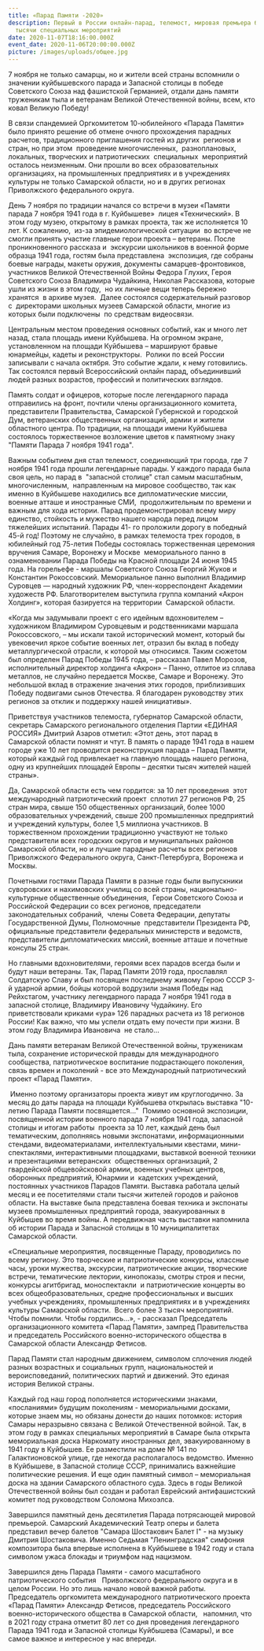 ```yaml
---
title: «Парад Памяти -2020»
description: Первый в России онлайн-парад, телемост, мировая премьера балета и
  тысячи специальных мероприятий
date: 2020-11-07T18:16:00.000Z
event_date: 2020-11-06T20:00:00.000Z
picture: /images/uploads/общее.jpg
---
```

7 ноября не только самарцы, но и жители всей страны вспомнили о значении куйбышевского парада и Запасной столицы в победе Советского Союза над фашистской Германией, отдали дань памяти труженикам тыла и ветеранам Великой Отечественной войны, всем, кто ковал Великую Победу!

В связи спандемией Оргкомитетом 10-юбилейного «Парада Памяти» было принято решение об отмене очного прохождения парадных расчетов, традиционного приглашения гостей из других  регионов и стран, но при этом  проведение многочисленных,  разноплановых, локальных, творческих и патриотических  специальных  мероприятий осталось неизменным. Они прошли во всех образовательных организациях, на промышленных предприятиях и в учреждениях культуры не только Самарской области, но и в других регионах Приволжского федерального округа. 

День 7 ноября по традиции начался со встречи в музеи «Памяти парада 7 ноября 1941 года в г. Куйбышеве»  лицея «Технический». В этом году музею, открытому в рамках проекта, так же исполняется 10 лет. К сожалению,  из-за эпидемиологической ситуации  во встрече не смогли принять участие главные герои проекта – ветераны. После проникновенного рассказа и  экскурсии школьников в военной форме образца 1941 года, гостям была представлена  экспозиция, где собраны боевые награды, макеты оружия, документы самарцев-фронтовиков, участников Великой Отечественной Войны Федора Глухих, Героя Советского Союза Владимира Чудайкина, Николая Рассказова, которые ушли из жизни в этом году,  но их личные вещи теперь бережно хранятся  в архиве музея.  Далее состоялся содержательный разговор с  директорами школьных музеев Самарской области, многие из которых были подключены  по средствам видеосвязи. 

Центральным местом проведения основных событий, как и много лет назад, стала площадь имени Куйбышева. На огромном экране, установленном на площади Куйбышева – маршируют бравые юнармейцы, кадеты и реконструкторы.  Ролики по всей России записывали с начала октября. Это событие ждали, к нему готовились. Так состоялся первый Всероссийский онлайн парад, объединивший людей разных возрастов, профессий и политических взглядов. 

Память солдат и офицеров, которые после легендарного парада отправились на фронт, почтили члены организационного комитета, представители Правительства, Самарской Губернской и городской Дум, ветеранских общественных организаций, армии и жители областного центра. По традиции, на площади имени Куйбышева состоялось торжественное возложение цветов к памятному знаку "Памяти Парада 7 ноября 1941 года".

Важным событием дня стал телемост, соединяющий три города, где 7 ноября 1941 года прошли легендарные парады. У каждого парада была своя цель, но парад в  "запасной столице" стал самым масштабным, многочисленным,  направленным на мировое сообщество, так как именно в Куйбышеве находились все дипломатические миссии, военные атташе и иностранные СМИ,  продолжительным по времени и важным для хода истории. Парад продемонстрировал всему миру единство, стойкость и мужество нашего народа перед лицом тяжелейших испытаний. Парады 41- го проложили дорогу в победный 45-й год! Поэтому не случайно, в рамках телемоста трех городов, в юбилейный год 75-летия Победы состоялась торжественная церемония вручения Самаре, Воронежу и Москве  мемориального панно в ознаменовании Парада Победы на Красной площади 24 июня 1945 года. На горельефе - маршалы Советского Союза Георгий Жуков и Константин Рокоссовский. Мемориальное панно выполнил Владимир Суровцев — народный художник РФ, член-корреспондент Академии художеств РФ. Благотворителем выступила группа компаний «Акрон Холдинг», которая базируется на территории  Самарской области.

«Когда мы задумывали проект с его идейным вдохновителем – художником Владимиром Суровцевым и родственниками маршала Рокоссовского, – мы искали такой исторический момент, который бы увековечил яркое событие военных лет, отразил бы вклад в победу металлургической отрасли, к которой мы относимся. Таким сюжетом был определен Парад Победы 1945 года, – рассказал Павел Морозов, исполнительный директор холдинга «Акрон» – Панно, отлитое из сплава металлов, не случайно передается Москве, Самаре и Воронежу. Это небольшой вклад в отражение значения этих городов, приблизивших Победу подвигами сынов Отечества. Я благодарен руководству этих регионов за отклик и поддержку нашей инициативы».

Приветствуя участников телемоста, губернатор Самарской области, секретарь Самарского регионального отделения Партии «ЕДИНАЯ РОССИЯ» Дмитрий Азаров отметил: «Этот день, этот парад в Самарской области помнят и чтут. В память о параде 1941 года в нашем городе уже 10 лет проводится реконструкция парада – Парад Памяти, который каждый год привлекает на главную площадь нашего региона, одну из крупнейших площадей Европы – десятки тысяч жителей нашей страны».

Да, Самарской области есть чем гордится: за 10 лет проведения  этот международный патриотический проект  сплотил 27 регионов РФ, 25 стран мира, свыше 150 общественных организаций, более 1000 образовательных учреждений, свыше 200 промышленных предприятий и учреждений культуры, более 1,5 миллиона участников. В торжественном прохождении традиционно участвуют не только представители всех городских округов и муниципальных районов Самарской области, но и лучшие парадные расчеты всех регионов Приволжского Федерального округа, Санкт-Петербурга, Воронежа и Москвы.  

Почетными гостями Парада Памяти в разные годы были выпускники  суворовских и нахимовских училищ со всей страны, национально-культурные общественные объединения,  Герои Советского Союза и Российской Федерации со всех регионов, председатели законодательных собраний,  члены Совета Федерации, депутаты Государственной Думы, Полномочные  представители Президента РФ, официальные представители федеральных министерств и ведомств, представители дипломатических миссий, военные атташе и почетные консулы 25 стран.

Но главными вдохновителями, героями всех парадов всегда были и будут наши ветераны. Так, Парад Памяти 2019 года, прославлял Солдатскую Славу и был посвящен последнему живому Герою СССР 3-й ударной армии, бойцы которой водрузили знамя Победы над Рейхстагом, участнику легендарного парада 7 ноября 1941 года в запасной столице, Владимиру Ивановичу Чудайкину. Его приветствовали криками «ура» 126 парадных расчета из 18 регионов России! Как важно, что мы успели отдать ему почести при жизни. В этом году Владимира Ивановича  не стало…

Дань памяти ветеранам Великой Отечественной войны, труженикам тыла, сохранение исторической правды для международного сообщества, патриотическое воспитание подрастающего поколения, связь времен и поколений - все это Международный патриотический проект «Парад Памяти».

 Именно поэтому организаторы проекта живут им круглогодично. За месяц до даты парада на площади Куйбышева открылась выставка "10-летию Парада Памяти посвящается…"  Помимо основной экспозиции, посвященной истории военного парада 7 ноября 1941 года, запасной столицы и итогам работы  проекта за 10 лет, каждый день был тематическим, дополняясь новыми экспонатами, информационными стендами, видеоматериалами, интеллектуальными квестами, мини-спектаклями, интерактивными площадками, выставкой военной техники и презентациями ветеранских  общественных организаций, 2 гвардейской общевойсковой армии, военных учебных центров, оборонных предприятий, Юнармии и  кадетских учреждений, постоянных участников Парадов Памяти. Выставка работала целый месяц и ее посетителями стали тысячи жителей городов и районов области. На выставке была представлена боевая техника и экспонаты музеев промышленных предприятий города, эвакуированных в Куйбышев во время войны. А передвижная часть выставки напомнила об истории Парада и Запасной столицы в 10 муниципалитетах Самарской области. 

«Специальные мероприятия, посвященные Параду, проводились по всему региону. Это творческие и патриотические конкурсы, классные часы, уроки мужества, экскурсии, патриотические акции, творческие встречи, тематические лектории, кинопоказы, смотры строя и песни, конкурсы агитбригад, моноспектакли  и патриотические концерты во всех общеобразовательных, средне профессиональных и высших учебных учреждениях, промышленных предприятиях и в учреждениях культуры Самарской области.  Всего более 3 тысяч мероприятий. Чтобы помнили. Чтобы гордились…», - рассказал Председатель организационного комитета «Парад Памяти», зампред Правительства  и председатель Российского военно-исторического общества в Самарской области Александр Фетисов. 

Парад Памяти стал народным движением, символом сплочения людей разных возрастных и социальных групп, национальностей и вероисповеданий, политических партий и движений. Это единая история Великой страны. 

Каждый год наш город пополняется историческими знаками, «посланиями» будущим поколениям - мемориальными досками, которые знаем мы, но обязаны донести до наших потомков: история Самары неразрывно связана с Великой Отечественной войной. Так, в этом году в рамках специальных мероприятий в Самаре была открыта мемориальная доска Наркомату иностранных дел, эвакуированному в 1941 году в Куйбышев. Ее разместили на доме № 141 по Галактионовской улице, где некогда располагалось ведомство. Именно в Куйбышеве, в Запасной столице СССР, принимались важнейшие политические решения. И еще один памятный символ – мемориальная доска на здании Самарского областного суда. Здесь в годы Великой Отечественной войны был создан и работал Еврейский антифашистский комитет под руководством Соломона Михоэлса. 

Завершился памятный день десятилетия Парада потрясающей мировой премьерой. Самарский Академический Театр оперы и балета представил вечер балетов "Самара Шостакович Балет I" - на музыку Дмитрия Шостаковича. Именно Седьмая "Ленинградская" симфония композитора была впервые исполнена в Куйбышеве в 1942 году и стала символом ужаса блокады и триумфом над нацизмом. 

Завершился день Парада Памяти - самого масштабного патриотического события   Приволжского федерального округа и в целом России. Но это лишь начало новой важной работы. Председатель оргкомитета международного патриотического проекта «Парад Памяти» Александр Фетисов, председатель Российского военно-исторического общества в Самарской области,   напомнил, что в 2021 году страна отметит 80 лет со дня проведения легендарного Парада 1941 года и Запасной столицы Куйбышева (Самары), и все самое важное и интересное у нас впереди.